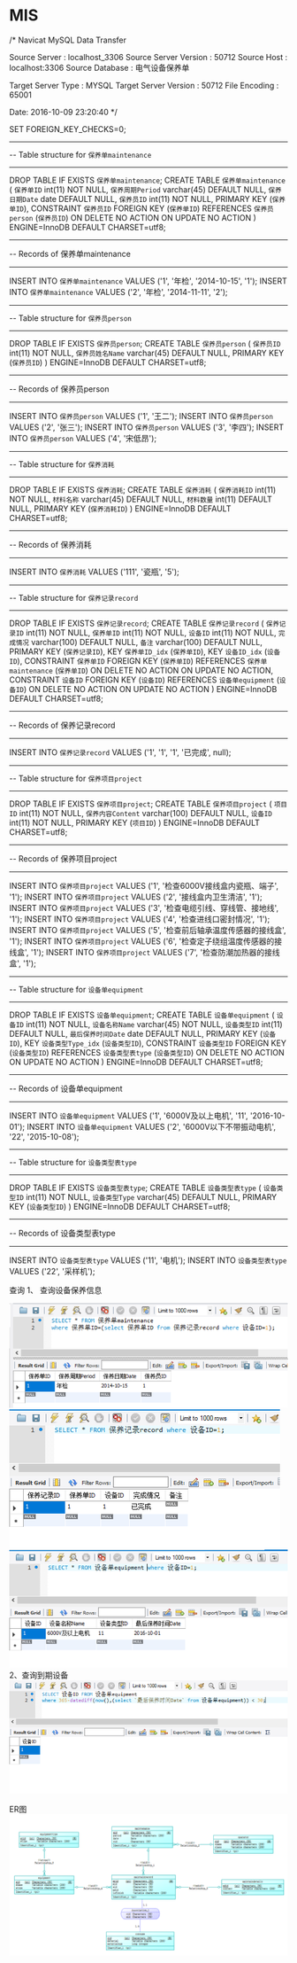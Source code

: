 # MIS

/*
Navicat MySQL Data Transfer

Source Server         : localhost_3306
Source Server Version : 50712
Source Host           : localhost:3306
Source Database       : 电气设备保养单

Target Server Type    : MYSQL
Target Server Version : 50712
File Encoding         : 65001

Date: 2016-10-09 23:20:40
*/

SET FOREIGN_KEY_CHECKS=0;

-- ----------------------------
-- Table structure for `保养单maintenance`
-- ----------------------------
DROP TABLE IF EXISTS `保养单maintenance`;
CREATE TABLE `保养单maintenance` (
  `保养单ID` int(11) NOT NULL,
  `保养周期Period` varchar(45) DEFAULT NULL,
  `保养日期Date` date DEFAULT NULL,
  `保养员ID` int(11) NOT NULL,
  PRIMARY KEY (`保养单ID`),
  CONSTRAINT `保养员ID` FOREIGN KEY (`保养单ID`) REFERENCES `保养员person` (`保养员ID`) ON DELETE NO ACTION ON UPDATE NO ACTION
) ENGINE=InnoDB DEFAULT CHARSET=utf8;

-- ----------------------------
-- Records of 保养单maintenance
-- ----------------------------
INSERT INTO `保养单maintenance` VALUES ('1', '年检', '2014-10-15', '1');
INSERT INTO `保养单maintenance` VALUES ('2', '年检', '2014-11-11', '2');

-- ----------------------------
-- Table structure for `保养员person`
-- ----------------------------
DROP TABLE IF EXISTS `保养员person`;
CREATE TABLE `保养员person` (
  `保养员ID` int(11) NOT NULL,
  `保养员姓名Name` varchar(45) DEFAULT NULL,
  PRIMARY KEY (`保养员ID`)
) ENGINE=InnoDB DEFAULT CHARSET=utf8;

-- ----------------------------
-- Records of 保养员person
-- ----------------------------
INSERT INTO `保养员person` VALUES ('1', '王二');
INSERT INTO `保养员person` VALUES ('2', '张三');
INSERT INTO `保养员person` VALUES ('3', '李四');
INSERT INTO `保养员person` VALUES ('4', '宋低昂');

-- ----------------------------
-- Table structure for `保养消耗`
-- ----------------------------
DROP TABLE IF EXISTS `保养消耗`;
CREATE TABLE `保养消耗` (
  `保养消耗ID` int(11) NOT NULL,
  `材料名称` varchar(45) DEFAULT NULL,
  `材料数量` int(11) DEFAULT NULL,
  PRIMARY KEY (`保养消耗ID`)
) ENGINE=InnoDB DEFAULT CHARSET=utf8;

-- ----------------------------
-- Records of 保养消耗
-- ----------------------------
INSERT INTO `保养消耗` VALUES ('111', '瓷瓶', '5');

-- ----------------------------
-- Table structure for `保养记录record`
-- ----------------------------
DROP TABLE IF EXISTS `保养记录record`;
CREATE TABLE `保养记录record` (
  `保养记录ID` int(11) NOT NULL,
  `保养单ID` int(11) NOT NULL,
  `设备ID` int(11) NOT NULL,
  `完成情况` varchar(100) DEFAULT NULL,
  `备注` varchar(100) DEFAULT NULL,
  PRIMARY KEY (`保养记录ID`),
  KEY `保养单ID_idx` (`保养单ID`),
  KEY `设备ID_idx` (`设备ID`),
  CONSTRAINT `保养单ID` FOREIGN KEY (`保养单ID`) REFERENCES `保养单maintenance` (`保养单ID`) ON DELETE NO ACTION ON UPDATE NO ACTION,
  CONSTRAINT `设备ID` FOREIGN KEY (`设备ID`) REFERENCES `设备单equipment` (`设备ID`) ON DELETE NO ACTION ON UPDATE NO ACTION
) ENGINE=InnoDB DEFAULT CHARSET=utf8;

-- ----------------------------
-- Records of 保养记录record
-- ----------------------------
INSERT INTO `保养记录record` VALUES ('1', '1', '1', '已完成', null);

-- ----------------------------
-- Table structure for `保养项目project`
-- ----------------------------
DROP TABLE IF EXISTS `保养项目project`;
CREATE TABLE `保养项目project` (
  `项目ID` int(11) NOT NULL,
  `保养内容Content` varchar(100) DEFAULT NULL,
  `设备ID` int(11) NOT NULL,
  PRIMARY KEY (`项目ID`)
) ENGINE=InnoDB DEFAULT CHARSET=utf8;

-- ----------------------------
-- Records of 保养项目project
-- ----------------------------
INSERT INTO `保养项目project` VALUES ('1', '检查6000V接线盒内瓷瓶、端子', '1');
INSERT INTO `保养项目project` VALUES ('2', '接线盒内卫生清洁', '1');
INSERT INTO `保养项目project` VALUES ('3', '检查电缆引线、穿线管、接地线', '1');
INSERT INTO `保养项目project` VALUES ('4', '检查进线口密封情况', '1');
INSERT INTO `保养项目project` VALUES ('5', '检查前后轴承温度传感器的接线盒', '1');
INSERT INTO `保养项目project` VALUES ('6', '检查定子绕组温度传感器的接线盒', '1');
INSERT INTO `保养项目project` VALUES ('7', '检查防潮加热器的接线盒', '1');

-- ----------------------------
-- Table structure for `设备单equipment`
-- ----------------------------
DROP TABLE IF EXISTS `设备单equipment`;
CREATE TABLE `设备单equipment` (
  `设备ID` int(11) NOT NULL,
  `设备名称Name` varchar(45) NOT NULL,
  `设备类型ID` int(11) DEFAULT NULL,
  `最后保养时间Date` date DEFAULT NULL,
  PRIMARY KEY (`设备ID`),
  KEY `设备类型Type_idx` (`设备类型ID`),
  CONSTRAINT `设备类型ID` FOREIGN KEY (`设备类型ID`) REFERENCES `设备类型表type` (`设备类型ID`) ON DELETE NO ACTION ON UPDATE NO ACTION
) ENGINE=InnoDB DEFAULT CHARSET=utf8;

-- ----------------------------
-- Records of 设备单equipment
-- ----------------------------
INSERT INTO `设备单equipment` VALUES ('1', '6000V及以上电机', '11', '2016-10-01');
INSERT INTO `设备单equipment` VALUES ('2', '6000V以下不带振动电机', '22', '2015-10-08');

-- ----------------------------
-- Table structure for `设备类型表type`
-- ----------------------------
DROP TABLE IF EXISTS `设备类型表type`;
CREATE TABLE `设备类型表type` (
  `设备类型ID` int(11) NOT NULL,
  `设备类型Type` varchar(45) DEFAULT NULL,
  PRIMARY KEY (`设备类型ID`)
) ENGINE=InnoDB DEFAULT CHARSET=utf8;

-- ----------------------------
-- Records of 设备类型表type
-- ----------------------------
INSERT INTO `设备类型表type` VALUES ('11', '电机');
INSERT INTO `设备类型表type` VALUES ('22', '采样机');


查询
1、	查询设备保养信息

![](/截图1.png)
![](/截图2.png)
![](/截图3.png)
2、查询到期设备
![](/截图4.png)

ER图
![](/截图6.png)
